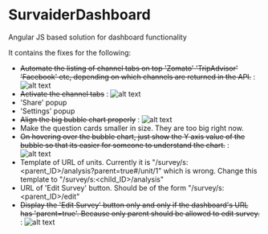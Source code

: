 # SurvaiderDashboard
Angular JS based solution for dashboard functionality

It contains the fixes for the following:
- ~~Automate the listing of channel tabs on top 'Zomato' 'TripAdvisor' 'Facebook' etc, depending on which channels are returned in the API.~~ : ![alt text](http://findicons.com/files/icons/1588/farm_fresh_web/32/tick.png "Done")
- ~~Activate the channel tabs~~ : ![alt text](http://findicons.com/files/icons/1588/farm_fresh_web/32/tick.png "Done")
- 'Share' popup
- 'Settings' popup
- ~~Align the big bubble chart properly~~ : ![alt text](http://findicons.com/files/icons/1588/farm_fresh_web/32/tick.png "Done")
- Make the question cards smaller in size. They are too big right now.
- ~~On hovering over the bubble chart, just show the Y axis value of the bubble so that its easier for someone to understand the chart.~~ : ![alt text](http://findicons.com/files/icons/1588/farm_fresh_web/32/tick.png "Done")
- Template of URL of units. Currently it is "/survey/s:<parent_ID>/analysis?parent=true#/unit/1" which is wrong. Change this template to "/survey/s:<child_ID>/analysis"
- URL of 'Edit Survey' button. Should be of the form "/survey/s:<parent_ID>/edit"
- ~~Display the 'Edit Survey' button only and only if the dashboard's URL has 'parent=true'. Because only parent should be allowed to edit survey.~~ : ![alt text](http://findicons.com/files/icons/1588/farm_fresh_web/32/tick.png "Done")

